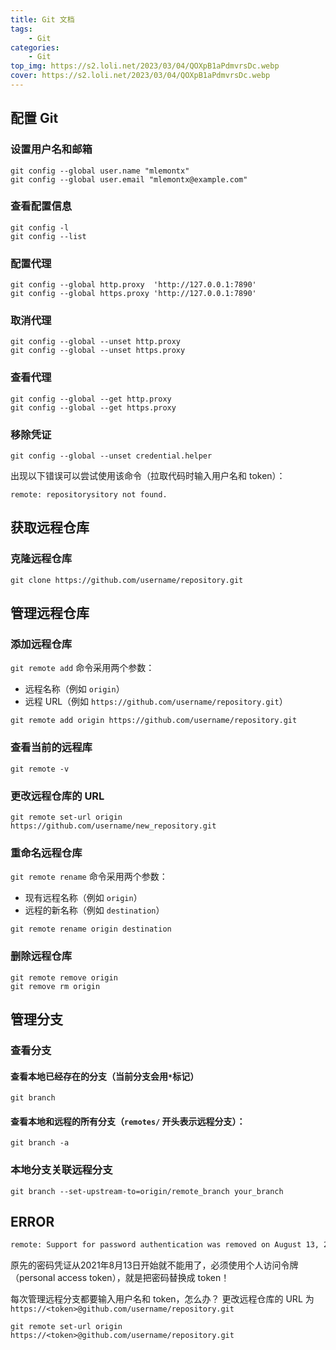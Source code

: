 ```yaml
---
title: Git 文档
tags: 
    - Git
categories: 
    - Git
top_img: https://s2.loli.net/2023/03/04/QOXpB1aPdmvrsDc.webp
cover: https://s2.loli.net/2023/03/04/QOXpB1aPdmvrsDc.webp
---
```


## 配置 Git

### 设置用户名和邮箱

```shell
git config --global user.name "mlemontx"
git config --global user.email "mlemontx@example.com"
```

### 查看配置信息

```shell
git config -l
git config --list
```

### 配置代理

```shell
git config --global http.proxy  'http://127.0.0.1:7890' 
git config --global https.proxy 'http://127.0.0.1:7890'
```

### 取消代理

```shell
git config --global --unset http.proxy
git config --global --unset https.proxy
```

### 查看代理

```shell
git config --global --get http.proxy
git config --global --get https.proxy
```

### 移除凭证

```shell
git config --global --unset credential.helper
```

出现以下错误可以尝试使用该命令（拉取代码时输入用户名和 token）：

```shell
remote: repositorysitory not found.
```

## 获取远程仓库

### 克隆远程仓库

```shell
git clone https://github.com/username/repository.git
```

## 管理远程仓库

### 添加远程仓库

`git remote add` 命令采用两个参数：

-   远程名称（例如 `origin`）
-   远程 URL（例如 `https://github.com/username/repository.git`）

```shell
git remote add origin https://github.com/username/repository.git
```

### 查看当前的远程库

```shell
git remote -v
```

### 更改远程仓库的 URL

```shell
git remote set-url origin https://github.com/username/new_repository.git
```

### 重命名远程仓库

`git remote rename` 命令采用两个参数：

-   现有远程名称（例如 `origin`）
-   远程的新名称（例如 `destination`）

```shell
git remote rename origin destination
```

### 删除远程仓库

```shell
git remote remove origin
git remove rm origin
```

## 管理分支

### 查看分支

#### 查看本地已经存在的分支（当前分支会用`*`标记）

```shell
git branch
```

#### 查看本地和远程的所有分支（`remotes/` 开头表示远程分支）：

```shell
git branch -a
```

### 本地分支关联远程分支

```shell
git branch --set-upstream-to=origin/remote_branch your_branch
```

## ERROR

```txt
remote: Support for password authentication was removed on August 13, 2021. Please use a personal access token instead.
```

原先的密码凭证从2021年8月13日开始就不能用了，必须使用个人访问令牌（personal access token），就是把密码替换成 token！

每次管理远程分支都要输入用户名和 token，怎么办？
更改远程仓库的 URL 为 `https://<token>@github.com/username/repository.git`

```shell
git remote set-url origin https://<token>@github.com/username/repository.git
```